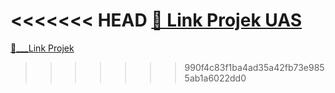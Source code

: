 <<<<<<< HEAD
[📍 Link Projek UAS](https://ahmad-hamizan.github.io/uas-semester1/frontend/pages/home.html)
=======
[📍___Link Projek](https://ahmad-hamizan.github.io/uas-semester1/frontend/pages/home.html)
>>>>>>> 990f4c83f1ba4ad35a42fb73e9855ab1a6022dd0
